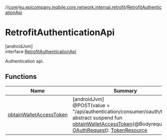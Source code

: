 //[core](../../../index.md)/[eu.epicompany.mobile.core.network.internal.retrofit](../index.md)/[RetrofitAuthenticationApi](index.md)

# RetrofitAuthenticationApi

[androidJvm]\
interface [RetrofitAuthenticationApi](index.md)

Authentication api.

## Functions

| Name | Summary |
|---|---|
| [obtainWalletAccessToken](obtain-wallet-access-token.md) | [androidJvm]<br>@POST(value = &quot;/api/authentication/consumer/oauth/token&quot;)<br>abstract suspend fun [obtainWalletAccessToken](obtain-wallet-access-token.md)(@Bodyrequest: [OAuthRequest](../../eu.epicompany.mobile.core.network.model.authentication/-o-auth-request/index.md)): [TokenResource](../../eu.epicompany.mobile.core.network.model/-token-resource/index.md) |
